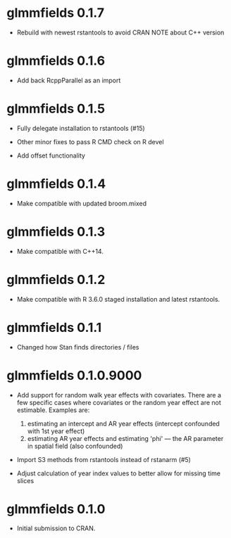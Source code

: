 # glmmfields 0.1.7

* Rebuild with newest rstantools to avoid CRAN NOTE about C++ version

# glmmfields 0.1.6

* Add back RcppParallel as an import

# glmmfields 0.1.5

* Fully delegate installation to rstantools (#15)

* Other minor fixes to pass R CMD check on R devel

* Add offset functionality

# glmmfields 0.1.4

* Make compatible with updated broom.mixed

# glmmfields 0.1.3

* Make compatible with C++14.

# glmmfields 0.1.2

* Make compatible with R 3.6.0 staged installation and latest rstantools.

# glmmfields 0.1.1

* Changed how Stan finds directories / files

# glmmfields 0.1.0.9000

* Add support for random walk year effects with covariates. There are a few
  specific cases where covariates or the random year effect are not estimable.
  Examples are:

    1. estimating an intercept and AR year effects (intercept confounded with
       1st year effect)
    2. estimating AR year effects and estimating 'phi' — the AR parameter in
       spatial field (also confounded)

* Import S3 methods from rstantools instead of rstanarm (#5)

* Adjust calculation of year index values to better allow for missing time slices

# glmmfields 0.1.0

* Initial submission to CRAN.
